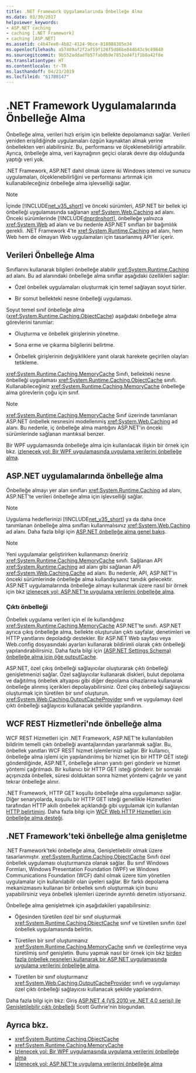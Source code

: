 ```yaml
---
title: .NET Framework Uygulamalarında Önbelleğe Alma
ms.date: 03/30/2017
helpviewer_keywords:
- ASP.NET caching
- caching [.NET Framework]
- caching [ASP.NET]
ms.assetid: c4b47ee0-4b82-4124-9bce-818088385e34
ms.openlocfilehash: a57489af2f2af59f128f5d86be844b43c9c49840
ms.sourcegitcommit: 9b552addadfb57fab0b9e7852ed4f1f1b8a42f8e
ms.translationtype: HT
ms.contentlocale: tr-TR
ms.lasthandoff: 04/23/2019
ms.locfileid: "61788147"
---
```

# <a name="caching-in-net-framework-applications"></a>.NET Framework Uygulamalarında Önbelleğe Alma
Önbelleğe alma, verileri hızlı erişim için bellekte depolamanızı sağlar. Verileri yeniden erişildiğinde uygulamaları özgün kaynaktan almak yerine önbellekten veri alabilirsiniz. Bu, performansı ve ölçeklenebilirliği artırabilir. Ayrıca, önbelleğe alma, veri kaynağının geçici olarak devre dışı olduğunda yaptığı veri yok.  
  
 .NET Framework, ASP.NET dahil olmak üzere iki Windows istemci ve sunucu uygulamaları, ölçeklenebilirliğini ve performansı artırmak için kullanabileceğiniz önbelleğe alma işlevselliği sağlar.  
  
> [!NOTE]
>  İçinde [!INCLUDE[net_v35_short](../../../includes/net-v35-short-md.md)] ve önceki sürümleri, ASP.NET bir bellek içi önbelleği uygulamasında sağlanan <xref:System.Web.Caching> ad alanı. Önceki sürümlerinde [!INCLUDE[dnprdnshort](../../../includes/dnprdnshort-md.md)], önbelleğe yalnızca <xref:System.Web> ad alanı ve bu nedenle ASP.NET sınıfları bir bağımlılık gerekli. .NET Framework 4'te <xref:System.Runtime.Caching> ad alanı, hem Web hem de olmayan Web uygulamaları için tasarlanmış API'ler içerir.  
  
## <a name="caching-data"></a>Verileri Önbelleğe Alma  
 Sınıflarını kullanarak bilgileri önbelleğe alabilir <xref:System.Runtime.Caching> ad alanı. Bu ad alanındaki önbelleğe alma sınıflar aşağıdaki özellikleri sağlar:  
  
- Özel önbellek uygulamaları oluşturmak için temel sağlayan soyut türler.  
  
- Bir somut bellekteki nesne önbelleği uygulaması.  
  
 Soyut temel sınıf önbelleğe alma (<xref:System.Runtime.Caching.ObjectCache>) aşağıdaki önbelleğe alma görevlerini tanımlar:  
  
- Oluşturma ve önbellek girişlerinin yönetme.  
  
- Sona erme ve çıkarma bilgilerini belirtme.  
  
- Önbellek girişlerinin değişikliklere yanıt olarak harekete geçirilen olayları tetikleme.  
  
 <xref:System.Runtime.Caching.MemoryCache> Sınıfı, bellekteki nesne önbelleği uygulaması <xref:System.Runtime.Caching.ObjectCache> sınıfı. Kullanabileceğiniz <xref:System.Runtime.Caching.MemoryCache> önbelleğe alma görevlerin çoğu için sınıf.  
  
> [!NOTE]
>  <xref:System.Runtime.Caching.MemoryCache> Sınıf üzerinde tanımlanan ASP.NET önbellek nesnesini modellenmiş <xref:System.Web.Caching> ad alanı. Bu nedenle, iç önbelleğe alma mantığını ASP.NET'in önceki sürümlerinde sağlanan mantıksal benzer.  
  
 Bir WPF uygulamasında önbelleğe alma için kullanılacak ilişkin bir örnek için bkz. [izlenecek yol: Bir WPF uygulamasında uygulama verilerini önbelleğe alma](../../../docs/framework/wpf/advanced/walkthrough-caching-application-data-in-a-wpf-application.md).  
  
## <a name="caching-in-aspnet-applications"></a>ASP.NET uygulamalarında önbelleğe alma  
 Önbelleğe almayı yer alan sınıfları <xref:System.Runtime.Caching> ad alanı, ASP.NET'te verileri önbelleğe alma için işlevselliği sağlar.  
  
> [!NOTE]
>  Uygulama hedeflerinizi [!INCLUDE[net_v35_short](../../../includes/net-v35-short-md.md)] ya da daha önce tanımlanan önbelleğe alma sınıfları kullanmalısınız <xref:System.Web.Caching> ad alanı. Daha fazla bilgi için [ASP.NET önbelleğe alma genel bakış](https://docs.microsoft.com/previous-versions/aspnet/ms178597(v=vs.100)).  
  
> [!NOTE]
>  Yeni uygulamalar geliştirirken kullanmanızı öneririz <xref:System.Runtime.Caching.MemoryCache> sınıfı. Sağlanan API <xref:System.Runtime.Caching> ad alanı gibi sağlanan API <xref:System.Web.Caching.Cache> ad alanı. Bu nedenle, API, ASP.NET'in önceki sürümlerinde önbelleğe alma kullandıysanız tanıdık gelecektir. ASP.NET uygulamalarında önbelleğe almayı kullanmak üzere nasıl bir örnek için bkz [izlenecek yol: ASP.NET'te uygulama verilerini önbelleğe alma](https://docs.microsoft.com/previous-versions/ff477235(v=vs.100)).  
  
### <a name="output-caching"></a>Çıktı önbelleği  
 Önbellek uygulama verileri için el ile kullandığınız <xref:System.Runtime.Caching.MemoryCache> ASP.NET'te sınıfı. ASP.NET ayrıca çıkış önbelleğe alma, bellekte oluşturulan çıktı sayfalar, denetimleri ve HTTP yanıtlarını depoladığı destekler. Bir ASP.NET Web sayfası veya Web.config dosyasındaki ayarları kullanarak bildirimli olarak çıktı önbelleği yapılandırabilirsiniz. Daha fazla bilgi için [(ASP.NET Settings Schema) önbelleğe alma için öğe outputCache](https://docs.microsoft.com/previous-versions/dotnet/netframework-4.0/ms228124(v=vs.100)).  
  
 ASP.NET, özel çıkış önbelleği sağlayıcılar oluşturarak çıktı önbelleği genişletmenizi sağlar. Özel sağlayıcılar kullanarak diskleri, bulut depolama ve dağıtılmış önbellek altyapısı gibi diğer depolama cihazlarına kullanarak önbelleğe alınmış içerikleri depolayabilirsiniz. Özel çıkış önbelleği sağlayıcısı oluşturmak için türetilen bir sınıf oluşturun. <xref:System.Web.Caching.OutputCacheProvider> sınıfı ve uygulamayı özel çıktı önbelleği sağlayıcısı kullanacak şekilde yapılandırın.  
  
## <a name="caching-in-wcf-rest-services"></a>WCF REST Hizmetleri'nde önbelleğe alma  
 WCF REST Hizmetleri için .NET Framework, ASP.NET'te kullanılabilen bildirim temelli çıktı önbelleği avantajlarından yararlanmak sağlar. Bu, önbellek yanıtları WCF REST hizmet işlemlerinizi sağlar. Bir kullanıcı, önbelleğe alma işlemi için yapılandırılmış bir hizmet için bir HTTP GET isteği gönderdiğinde, ASP.NET, önbelleğe alınan yanıtı geri gönderir ve hizmet yöntemi çağrılmadı. Bir kullanıcı bir HTTP GET isteği gönderir. bir sonraki açışınızda önbellek, süresi dolduktan sonra hizmet yöntemi çağrılır ve yanıt tekrar önbelleğe alınır.  
  
 .NET Framework, HTTP GET koşullu önbelleğe alma uygulamanızı sağlar. Diğer senaryolarda, koşullu bir HTTP GET isteği genellikle Hizmetleri tarafından HTTP akıllı önbellek açıklandığı gibi uygulamak için kullanılan [HTTP belirtimini](https://go.microsoft.com/fwlink/?LinkId=165800). Daha fazla bilgi için [WCF Web HTTP Hizmetleri için önbelleğe alma desteği](https://go.microsoft.com/fwlink/?LinkId=184598).  
  
## <a name="extending-caching-in-the-net-framework"></a>.NET Framework'teki önbelleğe alma genişletme  
 .NET Framework'teki önbelleğe alma, Genişletilebilir olmak üzere tasarlanmıştır. <xref:System.Runtime.Caching.ObjectCache> Sınıfı özel önbellek uygulaması oluşturmanıza olanak sağlar. Bu sınıf Windows Formları, Windows Presentation Foundation (WPF) ve Windows Communications Foundation (WCF) dahil olmak üzere tüm yönetilen uygulamalar için kullanılabilir olan üyeleri sağlar. Bir farklı depolama mekanizmasını kullanan bir önbellek sınıfı oluşturmak için bunu yapabilirsiniz veya önbellek işlemleri üzerinde ayrıntılı denetim istiyorsanız.  
  
 Önbelleğe alma genişletmek için aşağıdakileri yapabilirsiniz:  
  
- Öğesinden türetilen özel bir sınıf oluşturmak <xref:System.Runtime.Caching.ObjectCache> sınıf ve türetilen sınıfın özel önbellek uygulamasında belirtin.  
  
- Türetilen bir sınıf oluşturmanız <xref:System.Runtime.Caching.MemoryCache> sınıfı ve özelleştirme veya türetilmiş sınıf genişletin. Bunu yapmak nasıl bir örnek için bkz [birden fazla önbellek nesneleri kullanarak bir ASP.NET uygulamasında uygulama verilerini önbelleğe alma](https://blogs.msdn.com/aspnetue/archive/2010/03/22/caching-application-data-by-using-multiple-cache-objects-in-an-asp-net-application.aspx).  
  
- Türetilen bir sınıf oluşturmanız <xref:System.Web.Caching.OutputCacheProvider> sınıfı ve uygulamayı özel çıktı önbelleği sağlayıcısı kullanacak şekilde yapılandırın.  
  
 Daha fazla bilgi için bkz: Giriş [ASP.NET 4 (VS 2010 ve .NET 4.0 serisi) ile Genişletilebilir çıktı önbelleği](https://go.microsoft.com/fwlink/?LinkId=185772) Scott Guthrie'nin blogundan.  
  
## <a name="see-also"></a>Ayrıca bkz.

- <xref:System.Runtime.Caching.ObjectCache>
- <xref:System.Runtime.Caching.MemoryCache>
- [İzlenecek yol: Bir WPF uygulamasında uygulama verilerini önbelleğe alma](../../../docs/framework/wpf/advanced/walkthrough-caching-application-data-in-a-wpf-application.md)
- [İzlenecek yol: ASP.NET'te uygulama verilerini önbelleğe alma](https://docs.microsoft.com/previous-versions/ff477235(v=vs.100))
